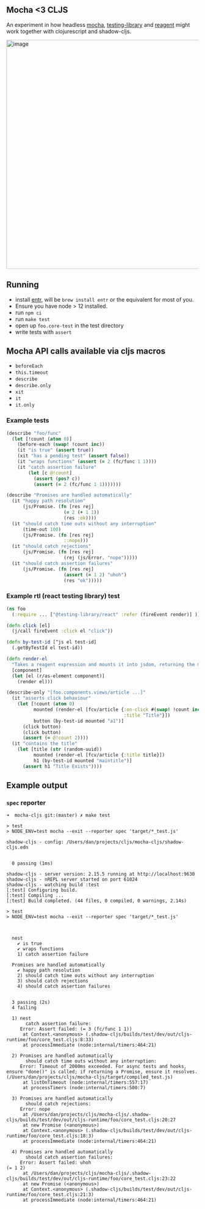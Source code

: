 ## Mocha <3 CLJS

An experiment in how headless [mocha](https://mochajs.org), [testing-library](https://testing-library.com) and [reagent](http://reagent-project.github.io) might work together with clojurescript and shadow-cljs.

<img width="600" alt="image" src="https://user-images.githubusercontent.com/201036/130189484-b3748bc8-b913-4a3d-8efc-aeb933ad29ab.png">

## Running

- install [entr](http://eradman.com/entrproject/), will be `brew install entr` or the equivalent for most of you.
- Ensure you have node > 12 installed.
- run `npm ci`
- run `make test`
- open up `foo.core-test` in the test directory
- write tests with `assert`

## Mocha API calls available via cljs macros

- `beforeEach`
- `this.timeout`
- `describe`
- `describe.only`
- `xit`
- `it`
- `it.only`

### Example tests
```clj
(describe "foo/func"
  (let [!count (atom 0)]
    (before-each (swap! !count inc))
    (it "is true" (assert true))
    (xit "has a pending test" (assert false))
    (it "wraps functions" (assert (= 2 (fc/func 1 1))))
    (it "catch assertion failure"
        (let [c @!count]
          (assert (pos? c))
          (assert (= 2 (fc/func 1 1)))))))

(describe "Promises are handled automatically"
  (it "happy path resolution"
      (js/Promise. (fn [res rej]
                     (= 2 (+ 1 1))
                     (res :ok))))
  (it "should catch time outs without any interruption"
      (time-out 100)
      (js/Promise. (fn [res rej]
                     ::nope)))
  (it "should catch rejections"
      (js/Promise. (fn [res rej]
                     (rej (js/Error. "nope")))))
  (it "should catch assertion failures"
      (js/Promise. (fn [res rej]
                     (assert (= 1 2) "uhoh")
                     (res "ok")))))
```

### Example rtl (react testing library) test
```clj
(ns foo
  (:require ... ["@testing-library/react" :refer (fireEvent render)] ))

(defn click [el]
  (j/call fireEvent :click el "click"))

(defn by-test-id [^js el test-id]
  (.getByTestId el test-id))

(defn render-el
  "Takes a reagent expression and mounts it into jsdom, returning the mounted component."
  [component]
  (let [el (r/as-element component)]
    (render el)))

(describe-only "[foo.components.views/article ...]"
  (it "asserts click behaviour"
    (let [!count (atom 0)
          mounted (render-el [fcv/article {:on-click #(swap! !count inc)
                                           :title "Title"}])
          button (by-test-id mounted "a1")]
      (click button)
      (click button)
      (assert (= @!count 2))))
  (it "contains the title"
    (let [title (str (random-uuid))
          mounted (render-el [fcv/article {:title title}])
          h1 (by-test-id mounted "maintitle")]
      (assert h1 "Title Exists"))))
```

## Example output

### `spec` reporter

```
➜  mocha-cljs git:(master) ✗ make test

> test
> NODE_ENV=test mocha --exit --reporter spec 'target/*_test.js'

shadow-cljs - config: /Users/dan/projects/cljs/mocha-cljs/shadow-cljs.edn


  0 passing (1ms)

shadow-cljs - server version: 2.15.5 running at http://localhost:9630
shadow-cljs - nREPL server started on port 61024
shadow-cljs - watching build :test
[:test] Configuring build.
[:test] Compiling ...
[:test] Build completed. (44 files, 0 compiled, 0 warnings, 2.14s)

> test
> NODE_ENV=test mocha --exit --reporter spec 'target/*_test.js'



  nest
    ✔ is true
    ✔ wraps functions
    1) catch assertion failure

  Promises are handled automatically
    ✔ happy path resolution
    2) should catch time outs without any interruption
    3) should catch rejections
    4) should catch assertion failures


  3 passing (2s)
  4 failing

  1) nest
       catch assertion failure:
     Error: Assert failed: (= 3 (fc/func 1 1))
      at Context.<anonymous> (.shadow-cljs/builds/test/dev/out/cljs-runtime/foo/core_test.cljs:8:33)
      at processImmediate (node:internal/timers:464:21)

  2) Promises are handled automatically
       should catch time outs without any interruption:
     Error: Timeout of 2000ms exceeded. For async tests and hooks, ensure "done()" is called; if returning a Promise, ensure it resolves. (/Users/dan/projects/cljs/mocha-cljs/target/compiled_test.js)
      at listOnTimeout (node:internal/timers:557:17)
      at processTimers (node:internal/timers:500:7)

  3) Promises are handled automatically
       should catch rejections:
     Error: nope
      at /Users/dan/projects/cljs/mocha-cljs/.shadow-cljs/builds/test/dev/out/cljs-runtime/foo/core_test.cljs:20:27
      at new Promise (<anonymous>)
      at Context.<anonymous> (.shadow-cljs/builds/test/dev/out/cljs-runtime/foo/core_test.cljs:18:3)
      at processImmediate (node:internal/timers:464:21)

  4) Promises are handled automatically
       should catch assertion failures:
     Error: Assert failed: uhoh
(= 1 2)
      at /Users/dan/projects/cljs/mocha-cljs/.shadow-cljs/builds/test/dev/out/cljs-runtime/foo/core_test.cljs:23:22
      at new Promise (<anonymous>)
      at Context.<anonymous> (.shadow-cljs/builds/test/dev/out/cljs-runtime/foo/core_test.cljs:21:3)
      at processImmediate (node:internal/timers:464:21)

```
